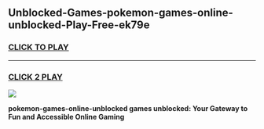 
## Unblocked-Games-pokemon-games-online-unblocked-Play-Free-ek79e
<h3>
<a href="https://premium76.site?title=pokemon-games-online-unblocked&ref=21A">CLICK TO PLAY</a></h3>
<hr>

<h3>
<a href="https://premium76.site?title=pokemon-games-online-unblocked&ref=21A">CLICK 2 PLAY</a>
  
</h3>

<a href="https://premium76.site?title=pokemon-games-online-unblocked&ref=21A"><img src="https://clearcache.store/games.png"></a>


**pokemon-games-online-unblocked games unblocked: Your Gateway to Fun and Accessible Online Gaming**
